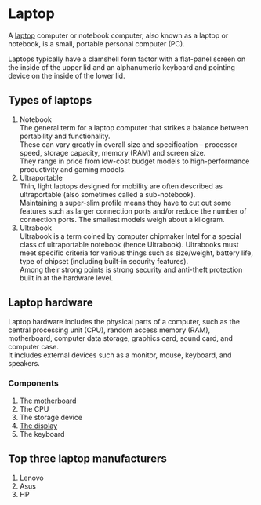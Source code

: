 # Laptop  

A [laptop](https://en.wikipedia.org/wiki/Laptop) computer or notebook computer, also known as a laptop or notebook, is a small, portable personal computer (PC).  

Laptops typically have a clamshell form factor with a flat-panel screen on the inside of the upper lid and an alphanumeric keyboard and pointing device on the inside of the lower lid.  

## Types of laptops

1. Notebook  
The general term for a laptop computer that strikes a balance between portability and functionality.    
These can vary greatly in overall size and specification – processor speed, storage capacity, memory (RAM) and screen size.    
They range in price from low-cost budget models to high-performance productivity and gaming models.
2. Ultraportable  
Thin, light laptops designed for mobility are often described as ultraportable (also sometimes called a sub-notebook).  
Maintaining a super-slim profile means they have to cut out some features such as larger connection ports and/or reduce the number of connection ports. The smallest models weigh about a kilogram.
3. Ultrabook  
Ultrabook is a term coined by computer chipmaker Intel for a special class of ultraportable notebook (hence Ultrabook).  Ultrabooks must meet specific criteria for various things such as size/weight, battery life, type of chipset (including built-in security features).  
Among their strong points is strong security and anti-theft protection built in at the hardware level.

## Laptop hardware

Laptop hardware includes the physical parts of a computer, such as the central processing unit (CPU), random access memory (RAM), motherboard, computer data storage, graphics card, sound card, and computer case.  
It includes external devices such as a monitor, mouse, keyboard, and speakers.  

### Components
1. [The motherboard](https://en.wikipedia.org/wiki/Motherboard)
2. The CPU
3. The storage device
4. [The display](https://en.wikipedia.org/wiki/Display)
5. The keyboard

## Top three laptop manufacturers

1. Lenovo
2. Asus
3. HP
